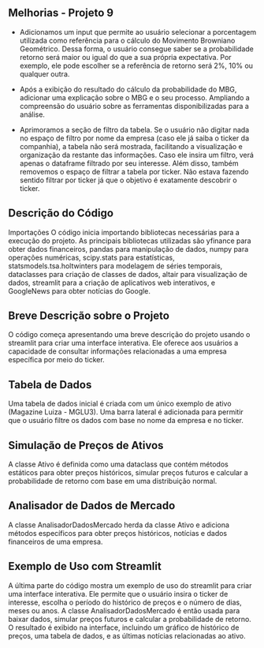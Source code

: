 ## Melhorias -  Projeto 9
- Adicionamos um input que permite ao usuário selecionar a porcentagem utilizada como referência para o cálculo do Movimento Browniano Geométrico. Dessa forma, o usuário consegue saber se a probabilidade retorno será maior ou igual do que a sua própria expectativa. Por exemplo, ele pode escolher se  a referência de retorno será 2%, 10% ou qualquer outra.

- Após a exibição do resultado do cálculo da probabilidade do MBG, adicionar uma explicação sobre o MBG e o seu processo. Ampliando a compreensão do usuário sobre as ferramentas disponibilizadas para a análise.

- Aprimoramos a seção de filtro da tabela. Se o usuário não digitar nada no espaço de filtro por nome da empresa (caso ele já saiba o ticker da companhia), a tabela não será mostrada, facilitando a visualização e organização da restante das informações. Caso ele insira um filtro, verá apenas o dataframe filtrado por seu interesse. Além disso, também removemos o espaço de filtrar a tabela por ticker. Não estava fazendo sentido filtrar por ticker já que o objetivo é exatamente descobrir o ticker.


## Descrição do Código
Importações
O código inicia importando bibliotecas necessárias para a execução do projeto. As principais bibliotecas utilizadas são yfinance para obter dados financeiros, pandas para manipulação de dados, numpy para operações numéricas, scipy.stats para estatísticas, statsmodels.tsa.holtwinters para modelagem de séries temporais, dataclasses para criação de classes de dados, altair para visualização de dados, streamlit para a criação de aplicativos web interativos, e GoogleNews para obter notícias do Google.

## Breve Descrição sobre o Projeto
O código começa apresentando uma breve descrição do projeto usando o streamlit para criar uma interface interativa. Ele oferece aos usuários a capacidade de consultar informações relacionadas a uma empresa específica por meio do ticker.

## Tabela de Dados
Uma tabela de dados inicial é criada com um único exemplo de ativo (Magazine Luiza - MGLU3). Uma barra lateral é adicionada para permitir que o usuário filtre os dados com base no nome da empresa e no ticker.

## Simulação de Preços de Ativos
A classe Ativo é definida como uma dataclass que contém métodos estáticos para obter preços históricos, simular preços futuros e calcular a probabilidade de retorno com base em uma distribuição normal.

## Analisador de Dados de Mercado
A classe AnalisadorDadosMercado herda da classe Ativo e adiciona métodos específicos para obter preços históricos, notícias e dados financeiros de uma empresa.

## Exemplo de Uso com Streamlit
A última parte do código mostra um exemplo de uso do streamlit para criar uma interface interativa. Ele permite que o usuário insira o ticker de interesse, escolha o período do histórico de preços e o número de dias, meses ou anos. A classe AnalisadorDadosMercado é então usada para baixar dados, simular preços futuros e calcular a probabilidade de retorno. O resultado é exibido na interface, incluindo um gráfico de histórico de preços, uma tabela de dados, e as últimas notícias relacionadas ao ativo.
